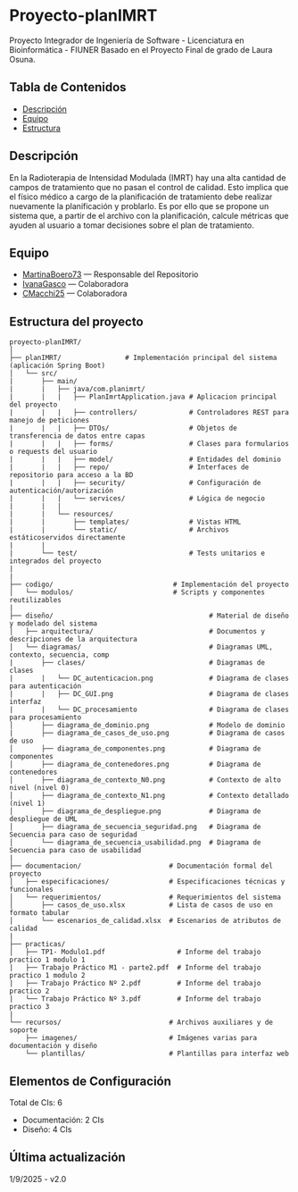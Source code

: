 # Proyecto-planIMRT

Proyecto Integrador de Ingeniería de Software - Licenciatura en Bioinformática - FIUNER
Basado en el Proyecto Final de grado de Laura Osuna.

## Tabla de Contenidos

- [Descripción](#descripción)
- [Equipo](#equipo)
- [Estructura](#estructura-del-proyecto)

## Descripción

En la Radioterapia de Intensidad Modulada (IMRT) hay una alta cantidad de campos de tratamiento que no pasan el control de calidad. Esto implica que el físico médico a cargo de la planificación de tratamiento debe realizar nuevamente la planificación y problarlo. Es por ello que se propone un sistema que, a partir de el archivo con la planificación, calcule métricas que ayuden al usuario a tomar decisiones sobre el plan de tratamiento.

## Equipo

- [MartinaBoero73](https://github.com/MartinaBoero73) — Responsable del Repositorio
- [IvanaGasco](https://github.com/IvanaGasco) — Colaboradora
- [CMacchi25](https://github.com/CMacchi25) — Colaboradora

## Estructura del proyecto

```plaintext
proyecto-planIMRT/
│
├── planIMRT/                # Implementación principal del sistema (aplicación Spring Boot)
│   └── src/
|       ├── main/
|       |   ├── java/com.planimrt/
|       |   |   ├── PlanImrtApplication.java # Aplicacion principal del proyecto
|       |   |   ├── controllers/             # Controladores REST para manejo de peticiones
|       |   |   ├── DTOs/                    # Objetos de transferencia de datos entre capas 
|       |   |   ├── forms/                   # Clases para formularios o requests del usuario 
|       |   |   ├── model/                   # Entidades del dominio 
|       |   |   ├── repo/                    # Interfaces de repositorio para acceso a la BD
|       |   |   ├── security/                # Configuración de autenticación/autorización 
|       |   |   └── services/                # Lógica de negocio
|       |   |
|       |   └── resources/
|       |       ├── templates/               # Vistas HTML 
|       |       └── static/                  # Archivos estáticoservidos directamente
|       |
|       └── test/                            # Tests unitarios e integrados del proyecto
|
| 
├── codigo/                              # Implementación del proyecto
│   └── modulos/                         # Scripts y componentes reutilizables
|
├── diseño/                                       # Material de diseño y modelado del sistema
│   ├── arquitectura/                             # Documentos y descripciones de la arquitectura
│   └── diagramas/                                # Diagramas UML, contexto, secuencia, comp
|       ├── clases/                               # Diagramas de clases
|       |   └── DC_autenticacion.png              # Diagrama de clases para autenticación
|       |   ├── DC_GUI.png                        # Diagrama de clases interfaz
|       |   └── DC_procesamiento                  # Diagrama de clases para procesamiento
│       ├── diagrama_de_dominio.png               # Modelo de dominio
|       ├── diagrama_de_casos_de_uso.png          # Diagrama de casos de uso
│       ├── diagrama_de_componentes.png           # Diagrama de componentes
│       ├── diagrama_de_contenedores.png          # Diagrama de contenedores
│       ├── diagrama_de_contexto_N0.png           # Contexto de alto nivel (nivel 0)
│       ├── diagrama_de_contexto_N1.png           # Contexto detallado (nivel 1)
│       ├── diagrama_de_despliegue.png            # Diagrama de despliegue de UML
│       ├── diagrama_de_secuencia_seguridad.png   # Diagrama de Secuencia para caso de seguridad
│       └── diagrama_de_secuencia_usabilidad.png  # Diagrama de Secuencia para caso de usabilidad
|
├── documentacion/                      # Documentación formal del proyecto
│   ├── especificaciones/               # Especificaciones técnicas y funcionales
│   └── requerimientos/                 # Requerimientos del sistema
│       ├── casos_de_uso.xlsx           # Lista de casos de uso en formato tabular
│       └── escenarios_de_calidad.xlsx  # Escenarios de atributos de calidad
|
├── practicas/
│   ├── TP1- Modulo1.pdf                  # Informe del trabajo practico 1 modulo 1
|   ├── Trabajo Práctico M1 - parte2.pdf  # Informe del trabajo practico 1 modulo 2
|   ├── Trabajo Práctico Nº 2.pdf         # Informe del trabajo practico 2
|   └── Trabajo Práctico Nº 3.pdf         # Informe del trabajo practico 3
|
└── recursos/                           # Archivos auxiliares y de soporte
    ├── imagenes/                       # Imágenes varias para documentación y diseño
    └── plantillas/                     # Plantillas para interfaz web

```

## Elementos de Configuración

Total de CIs: 6

- Documentación:  2 CIs
- Diseño: 4 CIs

## Última actualización

1/9/2025 - v2.0
